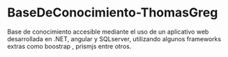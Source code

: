 # BaseDeConocimiento-ThomasGreg
Base de conocimiento accesible mediante el uso de un aplicativo web desarrollada en .NET, angular y SQLserver, utilizando algunos frameworks extras como boostrap , prismjs entre otros.




